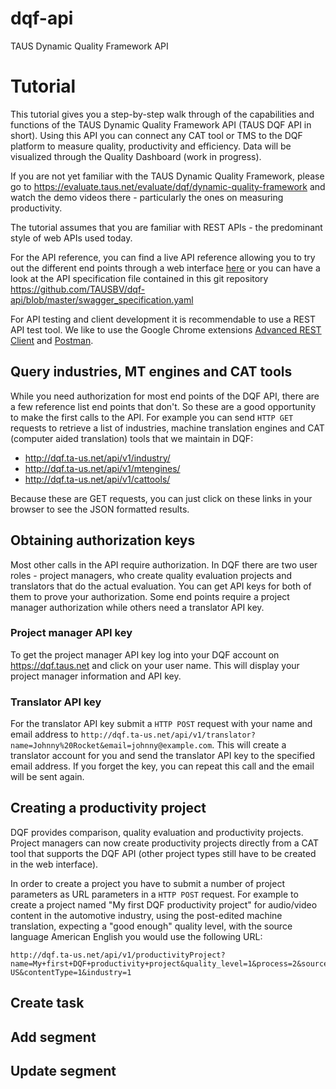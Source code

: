 # dqf-api
TAUS Dynamic Quality Framework API

# Tutorial
This tutorial gives you a step-by-step walk through of the capabilities and functions of the TAUS Dynamic Quality Framework API (TAUS DQF API in short). Using this API you can connect any CAT tool or TMS to the DQF platform to measure quality, productivity and efficiency. Data will be visualized through the Quality Dashboard (work in progress).

If you are not yet familiar with the TAUS Dynamic Quality Framework, please go to https://evaluate.taus.net/evaluate/dqf/dynamic-quality-framework and watch the demo videos there - particularly the ones on measuring productivity.

The tutorial assumes that you are familiar with REST APIs - the predominant style of web APIs used today.

For the API reference, you can find a live API reference allowing you to try out the different end points through a web interface [here](http://dqf.ta-us.net/assets/api/v1/index.html) or you can have a look at the API specification file contained in this git repository https://github.com/TAUSBV/dqf-api/blob/master/swagger_specification.yaml

For API testing and client development it is recommendable to use a REST API test tool. We like to use the Google Chrome extensions [Advanced REST Client](https://chrome.google.com/webstore/detail/advanced-rest-client/hgmloofddffdnphfgcellkdfbfbjeloo) and [Postman](https://chrome.google.com/webstore/detail/postman-rest-client/fdmmgilgnpjigdojojpjoooidkmcomcm).

## Query industries, MT engines and CAT tools
While you need authorization for most end points of the DQF API, there are a few reference list end points that don't. So these are a good opportunity to make the first calls to the API. For example you can send `HTTP GET` requests to retrieve a list of industries, machine translation engines and CAT (computer aided translation) tools that we maintain in DQF:
* http://dqf.ta-us.net/api/v1/industry/
* http://dqf.ta-us.net/api/v1/mtengines/
* http://dqf.ta-us.net/api/v1/cattools/

Because these are GET requests, you can just click on these links in your browser to see the JSON formatted results.

## Obtaining authorization keys
Most other calls in the API require authorization. In DQF there are two user roles - project managers, who create quality evaluation projects and translators that do the actual evaluation. You can get API keys for both of them to prove your authorization. Some end points require a project manager authorization while others need a translator API key.

### Project manager API key
To get the project manager API key log into your DQF account on https://dqf.taus.net and click on your user name. This will display your project manager information and API key.

### Translator API key
For the translator API key submit a `HTTP POST` request with your name and email address to `http://dqf.ta-us.net/api/v1/translator?name=Johnny%20Rocket&email=johnny@example.com`. This will create a translator account for you and send the translator API key to the specified email address. If you forget the key, you can repeat this call and the email will be sent again.

## Creating a productivity project
DQF provides comparison, quality evaluation and productivity projects. Project managers can now create productivity projects directly from a CAT tool that supports the DQF API (other project types still have to be created in the web interface).

In order to create a project you have to submit a number of project parameters as URL parameters in a `HTTP POST` request. For example to create a project named "My first DQF productivity project" for audio/video content in the automotive industry, using the post-edited machine translation,  expecting a "good enough" quality level, with the source language American English you would use the following URL:
```
http://dqf.ta-us.net/api/v1/productivityProject?name=My+first+DQF+productivity+project&quality_level=1&process=2&source_language=en-US&contentType=1&industry=1
```
## Create task

## Add segment

## Update segment
